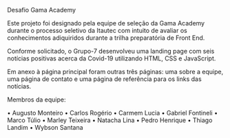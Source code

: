 Desafio Gama Academy

Este projeto foi designado pela equipe de seleção da Gama Academy durante o processo seletivo da Itautec com intuito de avaliar os conhecimentos adiquiridos durante a trilha preparatória de Front End.

Conforme solicitado, o Grupo-7 desenvolveu uma landing page com seis notícias positivas acerca da Covid-19 utilizando HTML, CSS e JavaScript.

Em anexo à página principal foram outras três páginas: uma sobre a equipe, uma página de contato e uma página de referência para os links das notícias.

Membros da equipe:

• Augusto Monteiro
• Carlos Rogério
• Carmem Lucia
• Gabriel Fontineli
• Marco Túlio
• Marley Teixeira
• Natacha Lina
• Pedro Henrique
• Thiago Landim
• Wybson Santana